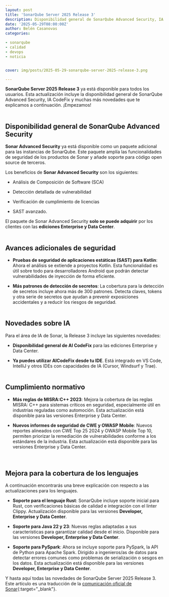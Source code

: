 ```yaml
---
layout: post
title: 'SonarQube Server 2025 Release 3'
description: Disponibilidad general de SonarQube Advanced Security, IA CodeFix... ¡Ya tenemos aquí las novedades para SonarQube Server!
date: '2025-05-29T08:00:00Z'
author: Belén Casanovas
categories:

- sonarqube
- calidad
- devops
- noticia


cover: img/posts/2025-05-29-sonarqube-server-2025-release-3.png

---
```


**SonarQube Server 2025 Release 3** ya está disponible para todos los usuarios. Esta actualización incluye la disponibilidad general de SonarQube Advanced Security, IA CodeFix y muchas más novedades que te explicamos a continuación. ¡Empezamos!
<br><br>


<h2>Disponibilidad general de SonarQube Advanced Security</h2>

**Sonar Advanced Security** ya está disponible como un paquete adicional para las instancias de SonarQube. Este paquete amplía las funcionalidades de seguridad de los productos de Sonar y añade soporte para código open source de terceros. 

Los beneficios de **Sonar Advanced Security** son los siguientes: 

- Análisis de Composición de Software (SCA)

- Detección detallada de vulnerabilidad

- Verificación de cumplimiento de licencias

- SAST avanzado.

El paquete de Sonar Advanced Security **solo se puede adquirir** por los clientes con las **ediciones Enterprise y Data Center**. 
<br><br>

<h2>Avances adicionales de seguridad</h2>

- **Pruebas de seguridad de aplicaciones estáticas (SAST) para Kotlin**: Ahora el análisis se extiende a proyectos Kotlin. Esta funcionalidad es útil sobre todo para desarrolladores Android que podrán detectar vulnerabilidades de inyección de forma eficiente. 

- **Más patrones de detección de secretos**: La cobertura para la detección de secretos incluye ahora más de 300 patrones. Detecta claves, tokens y otra serie de secretos que ayudan a prevenir exposiciones accidentales y a reducir los riesgos de seguridad. 
<br><br>

<h2>Novedades sobre IA</h2>

Para el área de IA de Sonar, la Release 3 incluye las siguientes novedades: 

- **Disponibilidad general de AI CodeFix** para las ediciones Enterprise y Data Center. 

- **Ya puedes utilizar AICodeFix desde tu IDE**. Está integrado en VS Code, IntelliJ y otros IDEs con capacidades de IA (Cursor, Windsurf y Trae). 
<br><br>

<h2>Cumplimiento normativo</h2>

- **Más reglas de MISRA:C++ 2023**: Mejora la cobertura de las reglas MISRA: C++ para sistemas críticos en seguridad, especialmente útil en industrias reguladas como automoción. Esta actualización está disponible para las versiones Enterprise y Data Center. <br>

- **Nuevos informes de seguridad de CWE y OWASP Mobile**: Nuevos reportes alineados con CWE Top 25 2024 y OWASP Mobile Top 10, permiten priorizar la remediación de vulnerabilidades conforme a los estándares de la industria. Esta actualización está disponible para las versiones Enterprise y Data Center.<br>
<br><br>

<h2>Mejora para la cobertura de los lenguajes</h2>

A continuación encontrarás una breve explicación con respecto a las actualizaciones para los lenguajes. 

- **Soporte para el lenguaje Rust**: SonarQube incluye soporte inicial para Rust, con verificaciones básicas de calidad e integración con el linter Clippy. Actualización disponible para las versiones **Developer, Enterprise y Data Center**.

- **Soporte para Java 22 y 23**: Nuevas reglas adaptadas a sus características para garantizar calidad desde el inicio. Disponible para las versiones **Developer, Enterprise y Data Center**.

- **Soporte para PySpark**: Ahora se incluye soporte para PySpark, la API de Python para Apache Spark. Dirigido a ingenieros/as de datos para detectar errores comunes como problemas de serialización o sesgos en los datos. Esta actualización está disponible para las versiones **Developer, Enterprise y Data Center**.

Y hasta aquí todas las novedades de SonarQube Server 2025 Release 3. Este artículo es una traducción de la [comunicación oficial de Sonar](https://www.sonarsource.com/products/sonarqube/whats-new/2025-3/){:target="_blank"}. 



